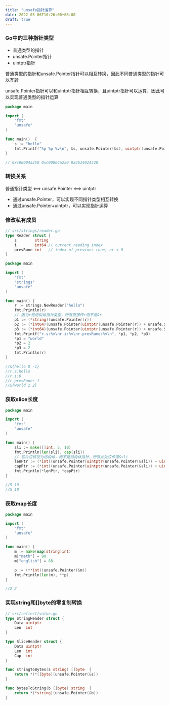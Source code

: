 ```yaml
---
title: "unsafe指针运算"
date: 2022-05-06T10:26:00+08:00
draft: true
---
```

### Go中的三种指针类型

- 普通类型的指针
- unsafe.Pointer指针
- uintptr指针

普通类型的指针和unsafe.Pointer指针可以相互转换，因此不同普通类型的指针可以互转

unsafe.Pointer指针可以和uintptr指针相互转换，且uintptr指针可以运算，因此可以实现普通类型的指针运算

```go
package main

import (
	"fmt"
	"unsafe"
)

func main()  {
	s := "hello"
	fmt.Printf("%p %p %v\n", &s, unsafe.Pointer(&s), uintptr(unsafe.Pointer(&s)))
}

// 0xc00004a250 0xc00004a250 824634024528
```

### 转换关系

普通指针类型 <==> unsafe.Pointer <==> uintptr

- 通过unsafe.Pointer，可以实现不同指针类型相互转换
- 通过unsafe.Pointer+uintptr，可以实现指针运算

### 修改私有成员

```go
// src/strings/reader.go
type Reader struct {
	s        string
	i        int64 // current reading index
	prevRune int   // index of previous rune; or < 0
}
```

```go
package main

import (
	"fmt"
	"strings"
	"unsafe"
)

func main() {
	r := strings.NewReader("hello")
	fmt.Println(r)
    // 因为r是结构体指针类型，所有直接传r而不是&r
	p1 := (*string)(unsafe.Pointer(r))
	p2 := (*int64)(unsafe.Pointer(uintptr(unsafe.Pointer(r)) + unsafe.Sizeof(string(""))))
	p3 := (*int64)(unsafe.Pointer(uintptr(unsafe.Pointer(r)) + unsafe.Sizeof(string("")) + unsafe.Sizeof(int64(0))))
	fmt.Printf("r.s:%v\nr.i:%v\nr.prevRune:%v\n", *p1, *p2, *p3)
	*p1 = "world"
	*p2 = 2
	*p3 = 2
	fmt.Println(r)
}

//&{hello 0 -1}
//r.s:hello
//r.i:0
//r.prevRune:-1
//&{world 2 2}
```

### 获取slice长度

```go
package main

import (
	"fmt"
	"unsafe"
)

func main() {
	sli := make([]int, 5, 10)
	fmt.Println(len(sli), cap(sli))
    // 切片应该视为结构体，而不是结构体指针，所有此处应传递&sli
	lenPtr := (*int)(unsafe.Pointer(uintptr(unsafe.Pointer(&sli)) + uintptr(8)))
	capPtr := (*int)(unsafe.Pointer(uintptr(unsafe.Pointer(&sli)) + uintptr(16)))
	fmt.Println(*lenPtr, *capPtr)
}

//5 10
//5 10
```

### 获取map长度

```go
package main

import (
	"fmt"
	"unsafe"
)

func main() {
	m := make(map[string]int)
	m["math"] = 90
	m["english"] = 88

	p := (**int)(unsafe.Pointer(&m))
	fmt.Println(len(m), **p)
}

//2 2
```

### 实现string和[]byte的零复制转换

```go
// src/reflect/value.go
type StringHeader struct {
	Data uintptr
	Len  int
}

type SliceHeader struct {
	Data uintptr
	Len  int
	Cap  int
}
```

```go
func stringToBytes(s string) []byte  {
	return *(*[]byte)(unsafe.Pointer(&s))
}

func bytesToString(b []byte) string  {
	return *(*string)(unsafe.Pointer(&b))
}
```

### 